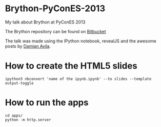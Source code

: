 Brython-PyConES-2013
====================

My talk about Brython at PyConES 2013

The Brython repository can be found on [Bitbucket](https://bitbucket.org/olemis/brython/overview)

The talk was made using the IPython notebook, revealJS and the awesome posts by [Damian Avila](http://www.damian.oquanta.info/posts/hide-the-input-cells-from-your-ipython-slides.html).

How to create the HTML5 slides
==============================

    ipython3 nbconvert 'name of the ipynb.ipynb' --to slides --template output-toggle
    
How to run the apps
===================

    cd apps/
    python -m http.server
    

